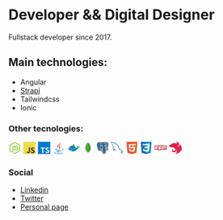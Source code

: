 # Developer && Digital Designer
Fullstack developer since 2017.

## Main technologies:
- Angular
- [Strapi](https://github.com/strapi/strapi)
- Tailwindcss
- Ionic

### Other tecnologies:
<code><img height="25" src="https://raw.githubusercontent.com/devicons/devicon/master/icons/nodejs/nodejs-original.svg"></code>
<code><img height="25" src="https://raw.githubusercontent.com/devicons/devicon/master/icons/javascript/javascript-original.svg"></code>
<code><img height="25" src="https://raw.githubusercontent.com/devicons/devicon/master/icons/typescript/typescript-original.svg"></code>
<code><img height="25" src="https://raw.githubusercontent.com/devicons/devicon/master/icons/java/java-original.svg"></code>
<code><img height="25" src="https://raw.githubusercontent.com/devicons/devicon/master/icons/docker/docker-original.svg"></code>
<code><img height="25" src="https://raw.githubusercontent.com/devicons/devicon/master/icons/mongodb/mongodb-original.svg"></code>
<code><img height="25" src="https://raw.githubusercontent.com/devicons/devicon/master/icons/postgresql/postgresql-original.svg"></code>
<code><img height="25" src="https://raw.githubusercontent.com/devicons/devicon/master/icons/mysql/mysql-original.svg"></code>
<code><img height="25" src="https://raw.githubusercontent.com/devicons/devicon/master/icons/html5/html5-original.svg"></code>
<code><img height="25" src="https://raw.githubusercontent.com/devicons/devicon/master/icons/css3/css3-original.svg"></code>
<code><img height="25" src="https://raw.githubusercontent.com/devicons/devicon/master/icons/npm/npm-original-wordmark.svg"></code>
<code><img height="25" src="https://raw.githubusercontent.com/devicons/devicon/master/icons/nestjs/nestjs-plain.svg"></code>

### Social
- [Linkedin](https://www.linkedin.com/in/omarmtya)
- [Twitter](https://twitter.com/omarmtya)
- [Personal page](http://omarmtya.com)
